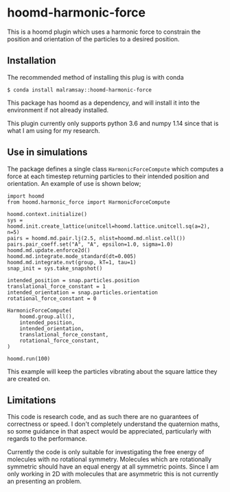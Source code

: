 # hoomd-harmonic-force

This is a hoomd plugin which uses a harmonic force to constrain
the position and orientation of the particles to a desired position.


## Installation

The recommended method of installing this plug is with conda

```shell
$ conda install malramsay::hoomd-harmonic-force
```

This package has hoomd as a dependency,
and will install it into the environment if not already installed.

This plugin currently only supports python 3.6 and numpy 1.14
since that is what I am using for my research.

## Use in simulations

The package defines a single class `HarmonicForceCompute`
which computes a force at each timestep
returning particles to their intended position and orientation.
An example of use is shown below;

```python3
import hoomd
from hoomd.harmonic_force import HarmonicForceCompute

hoomd.context.initialize()
sys = hoomd.init.create_lattice(unitcell=hoomd.lattice.unitcell.sq(a=2), n=5)
pairs = hoomd.md.pair.lj(2.5, nlist=hoomd.md.nlist.cell())
pairs.pair_coeff.set("A", "A", epsilon=1.0, sigma=1.0)
hoomd.md.update.enforce2d()
hoomd.md.integrate.mode_standard(dt=0.005)
hoomd.md.integrate.nvt(group, kT=1, tau=1)
snap_init = sys.take_snapshot()

intended_position = snap.particles.position
translational_force_constant = 1
intended_orientation = snap.particles.orientation
rotational_force_constant = 0

HarmonicForceCompute(
    hoomd.group.all(),
    intended_position,
    intended_orientation,
    translational_force_constant,
    rotational_force_constant,
)

hoomd.run(100)
```

This example will keep the particles vibrating about the square lattice they are created on.

## Limitations


This code is research code,
and as such there are no guarantees of correctness or speed.
I don't completely understand the quaternion maths,
so some guidance in that aspect would be appreciated,
particularly with regards to the performance.

Currently the code is only suitable for investigating the free energy
of molecules with no rotational symmetry.
Molecules which are rotationally symmetric
should have an equal energy at all symmetric points.
Since I am only working in 2D with molecules
that are asymmetric this is not currently an presenting an problem.
